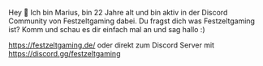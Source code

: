 Hey :wave:
Ich bin Marius, bin 22 Jahre alt und bin aktiv in der Discord Community von Festzeltgaming dabei.
Du fragst dich was Festzeltgaming ist? Komm und schau es dir einfach mal an und sag hallo :)

https://festzeltgaming.de/ oder direkt zum Discord Server mit https://discord.gg/festzeltgaming
